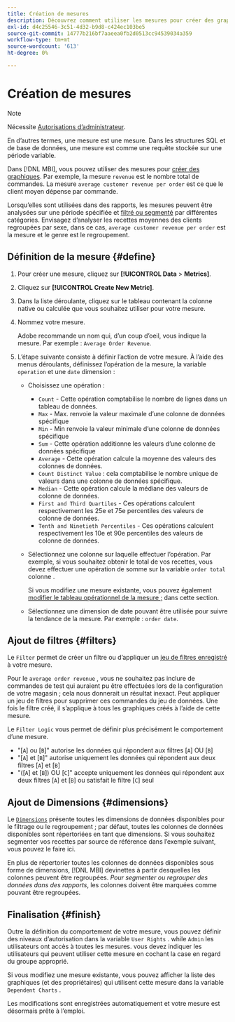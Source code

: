 ```yaml
---
title: Création de mesures
description: Découvrez comment utiliser les mesures pour créer des graphiques.
exl-id: d4c25546-3c51-4d32-b9d8-c424ec103be5
source-git-commit: 14777b216bf7aaeea0fb2d0513cc94539034a359
workflow-type: tm+mt
source-wordcount: '613'
ht-degree: 0%

---
```


# Création de mesures

>[!NOTE]
>
>Nécessite [Autorisations d’administrateur](../../administrator/user-management/user-management.md).

En d’autres termes, une mesure est une mesure. Dans les structures SQL et de base de données, une mesure est comme une requête stockée sur une période variable.

Dans [!DNL MBI], vous pouvez utiliser des mesures pour [créer des graphiques](../../data-user/reports/ess-rpt-build-visual.md). Par exemple, la mesure `revenue` est le nombre total de commandes. La mesure `average customer revenue per order` est ce que le client moyen dépense par commande.

Lorsqu’elles sont utilisées dans des rapports, les mesures peuvent être analysées sur une période spécifiée et [filtré ou segmenté](../../best-practices/segment-filter.md) par différentes catégories. Envisagez d’analyser les recettes moyennes des clients regroupées par sexe, dans ce cas, `average customer revenue per order` est la mesure et le genre est le regroupement.

## Définition de la mesure {#define}

1. Pour créer une mesure, cliquez sur **[!UICONTROL Data** > **Metrics]**.

1. Cliquez sur **[!UICONTROL Create New Metric]**.

1. Dans la liste déroulante, cliquez sur le tableau contenant la colonne native ou calculée que vous souhaitez utiliser pour votre mesure.

1. Nommez votre mesure.

   Adobe recommande un nom qui, d’un coup d’oeil, vous indique la mesure. Par exemple : `Average Order Revenue`.

1. L’étape suivante consiste à définir l’action de votre mesure. À l’aide des menus déroulants, définissez l’opération de la mesure, la variable `operation` et une `date` dimension :

   * Choisissez une opération :
      * `Count` - Cette opération comptabilise le nombre de lignes dans un tableau de données.
      * `Max` - Max. renvoie la valeur maximale d’une colonne de données spécifique
      * `Min` - Min renvoie la valeur minimale d’une colonne de données spécifique
      * `Sum` - Cette opération additionne les valeurs d’une colonne de données spécifique
      * `Average` - Cette opération calcule la moyenne des valeurs des colonnes de données.
      * `Count Distinct Value` : cela comptabilise le nombre unique de valeurs dans une colonne de données spécifique.
      * `Median` - Cette opération calcule la médiane des valeurs de colonne de données.
      * `First and Third Quartiles` - Ces opérations calculent respectivement les 25e et 75e percentiles des valeurs de colonne de données.
      * `Tenth and Ninetieth Percentiles` - Ces opérations calculent respectivement les 10e et 90e percentiles des valeurs de colonne de données.
   * Sélectionnez une colonne sur laquelle effectuer l’opération. Par exemple, si vous souhaitez obtenir le total de vos recettes, vous devez effectuer une opération de somme sur la variable `order total` colonne .

      Si vous modifiez une mesure existante, vous pouvez également [modifier le tableau opérationnel de la mesure ;](../../data-analyst/data-warehouse-mgr/change-metric-op-table.md) dans cette section.

   * Sélectionnez une dimension de date pouvant être utilisée pour suivre la tendance de la mesure. Par exemple : `order date`.


## Ajout de filtres {#filters}

Le `Filter` permet de créer un filtre ou d’appliquer un [jeu de filtres enregistré](../../data-user/reports/ess-manage-data-filters.md) à votre mesure.

Pour le `average order revenue` , vous ne souhaitez pas inclure de commandes de test qui auraient pu être effectuées lors de la configuration de votre magasin ; cela nous donnerait un résultat inexact. Peut appliquer un jeu de filtres pour supprimer ces commandes du jeu de données. Une fois le filtre créé, il s’applique à tous les graphiques créés à l’aide de cette mesure.

Le `Filter Logic` vous permet de définir plus précisément le comportement d’une mesure.

* &quot;\[`A`\] ou \[`B`\]&quot; autorise les données qui répondent aux filtres \[`A`\] OU \[`B`\]
* &quot;\[`A`\] et \[`B`\]&quot; autorise uniquement les données qui répondent aux deux filtres \[`A`\] et \[`B`\]
* &quot;(\[`A`\] et \[`B`\]) OU \[`C`\]&quot; accepte uniquement les données qui répondent aux deux filtres \[`A`\] et \[`B`\] ou satisfait le filtre \[`C`\] seul

## Ajout de Dimensions {#dimensions}

Le [`Dimensions`](../../data-analyst/data-warehouse-mgr/manage-data-dimensions-metrics.md) présente toutes les dimensions de données disponibles pour le filtrage ou le regroupement ; par défaut, toutes les colonnes de données disponibles sont répertoriées en tant que dimensions. Si vous souhaitez segmenter vos recettes par source de référence dans l’exemple suivant, vous pouvez le faire ici.

En plus de répertorier toutes les colonnes de données disponibles sous forme de dimensions, [!DNL MBI] devinettes à partir desquelles les colonnes peuvent être regroupées. *Pour segmenter ou regrouper des données dans des rapports*, les colonnes doivent être marquées comme pouvant être regroupées.

## Finalisation {#finish}

Outre la définition du comportement de votre mesure, vous pouvez définir des niveaux d’autorisation dans la variable `User Rights` . while `Admin` les utilisateurs ont accès à toutes les mesures. vous devez indiquer les utilisateurs qui peuvent utiliser cette mesure en cochant la case en regard du groupe approprié.

Si vous modifiez une mesure existante, vous pouvez afficher la liste des graphiques (et des propriétaires) qui utilisent cette mesure dans la variable `Dependent Charts` .

Les modifications sont enregistrées automatiquement et votre mesure est désormais prête à l’emploi.
